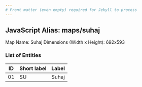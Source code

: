 ```yaml
---
# Front matter (even empty) required for Jekyll to process
---
```


## JavaScript Alias: maps/suhaj

Map Name: Suhaj
Dimensions (Width x Height): 692x593





### List of Entities

ID | Short label | Label
---|---|---|
01|SU|Suhaj

